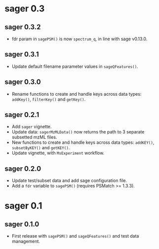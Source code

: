 # sager 0.3

## sager 0.3.2

- fdr param in `sagePSM()` is now `spectrum_q`, in line with sage
  v0.13.0.

## sager 0.3.1

- Update default filename parameter values in `sageQFeatures()`.

## sager 0.3.0

- Rename functions to create and handle keys across data types:
  `addKey()`, `filterKey()` and `getKey()`.

## sager 0.2.1

- Add `sager` vignette.
- Update data: `sagerMzMLData()` now returns the path to 3 separate
  subsetted mzML files.
- New functions to create and handle keys across data types:
  `addKEY()`, `subsetByKEY()` and `getKEY()`.
- Update vignette, with `MsExperiment` workflow.

## sager 0.2.0

- Update test/subset data and add sage configuration file.
- Add a `fdr` variable to `sagePSM()` (requires PSMatch >= 1.3.3).

# sager 0.1

## sager 0.1.0

- First release with `sagePSM()` and `sageQFeatures()` and test data
  management.
